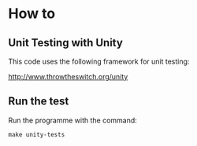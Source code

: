 # How to

## Unit Testing with Unity

This code uses the following framework for unit testing:

http://www.throwtheswitch.org/unity

## Run the test

Run the programme with the command:

```
make unity-tests
```